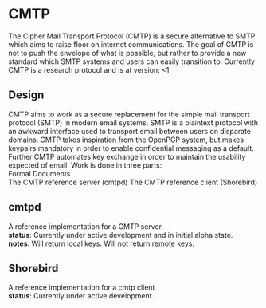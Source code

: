 # CMTP
The Cipher Mail Transport Protocol (CMTP) is a secure alternative to SMTP which aims to raise floor on internet communications. The goal of CMTP is not to push the envelope of what is possible, but rather to provide a new standard which SMTP systems and users can easily transition to. Currently CMTP is a research protocol and is at version: <1
## Design
CMTP aims to work as a secure replacement for the simple mail transport protocol (SMTP) in modern email systems. SMTP is a plaintext protocol with an awkward interface used to transport email between users on disparate domains. CMTP takes inspiration from the OpenPGP system, but makes keypairs mandatory in order to enable confidential messaging as a default. Further CMTP automates key exchange in order to maintain the usability expected of email. Work is done in three parts:  
Formal Documents  
The CMTP reference server (cmtpd)
The CMTP reference client (Shorebird)
## cmtpd
A reference implementation for a CMTP server.  
__status__: Currently under active development and in initial alpha state.  
__notes__: Will return local keys. Will not return remote keys.
## Shorebird
A reference implementation for a cmtp client  
__status__: Currently under active development.
